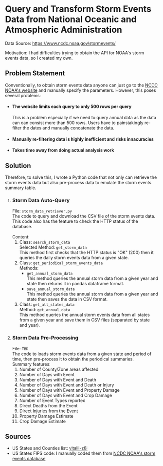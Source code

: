 # Query and Transform Storm Events Data from National Oceanic and Atmospheric Administration
Data Source: https://www.ncdc.noaa.gov/stormevents/

Motivation: I had difficulties trying to obtain the API for NOAA's storm events data, so I created my own.

## Problem Statement
Conventionally, to obtain storm events data anyone can just go to the [NCDC NOAA's website](https://www.ncdc.noaa.gov/stormevents/) and manually specify the parameters. However, this poses several problems:

<ul>
    <li>
        <h4>The website limits each query to only 500 rows per query </h4>
        This is a problem especially if we need to query annual data as the data can can consist more than 500 rows. Users have to painstakingly re-filter the dates and manually concatenate the data.
    </li>
    <li>
        <h4>Manually re-filtering data is highly inefficient and risks innacuracies</h4>
    </li>
    <li>
        <h4>Takes time away from doing actual analysis work</h4>
    </li>
</ul>

## Solution
Therefore, to solve this, I wrote a Python code that not only can retrieve the storm events data but also pre-process data to emulate the storm events summary table.

<ol>
    <li>
        <h3>Storm Data Auto-Query</h3>
        File: <code>storm_data_retriever.py</code>
        <br>The code to query and download the CSV file of the storm events data. This code also has the feature to check the HTTP status of the database.
        <br>
        <br>Content:
            <ol>
                <li>
                    Class: <code>search_storm_data</code>
                    <br>Selected Method: <code>get_storm_data</code>
                    <br>This method first checks that the HTTP status is "OK" (200) then it queries the daily storm events data from a given state. 
                </li>
                <li>
                    Class: <code>get_periodical_storm_events_data</code>
                    <br>Methods:
                        <ul>
                            <li>
                                <code>get_annual_storm_data</code>
                                <br>This method queries the annual storm data from a given year and state then returns it in pandas dataframe format.
                            </li>
                            <li>
                                <code>save_annual_storm_data</code>
                                <br>This method queries the annual storm data from a given year and state then saves the data in CSV format.
                            </li>
                        </ul> 
                </li>
                <li>
                    Class: <code>get_all_states_data</code>
                    <br>Method: <code>get_annual_data</code>
                    <br>This method queries the annual storm events data from all states from a given year and save them in CSV files (separated by state and year).
                </li>
            </ol>
    </li>
    <li>
        <h3>Storm Data Pre-Processing</h3>
        File: <code>TBD</code>
        <br>The code to loads storm events data from a given state and period of time, then pre-process it to obtain the periodical summaries.
        <br>Summary features:
            <ol>
                <li>Number of County/Zone areas affected</li>
                <li>Number of Days with Event</li>
                <li>Number of Days with Event and Death</li>
                <li>Number of Days with Event and Death or Injury</li>
                <li>Number of Days with Event and Property Damage</li>
                <li>Number of Days with Event and Crop Damage</li>
                <li>Number of Event Types reported</li>
                <li>Direct Deaths from the Event</li>
                <li>Direct Injuries from the Event</li>
                <li>Property Damage Estimate</li>
                <li>Crop Damage Estimate</li>
            </ol>
    </li>
</ol>

## Sources
<ul>
<li>US States and Counties list: <a href = "https://gist.github.com/vitalii-z8i/">vitalii-z8i</a></li>
<li>US States FIPS code: I manually coded them from <a href = "https://www.ncdc.noaa.gov/stormevents/">NCDC NOAA's storm events database</a></li>
</ul>


